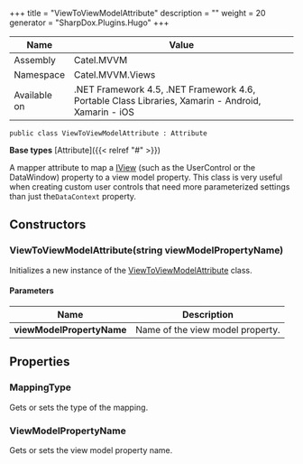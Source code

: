 

+++
title = "ViewToViewModelAttribute" 
description = ""
weight = 20
generator = "SharpDox.Plugins.Hugo"
+++

Name|Value
---|---
Assembly|Catel.MVVM
Namespace|Catel.MVVM.Views
Available on|.NET Framework 4.5, .NET Framework 4.6, Portable Class Libraries, Xamarin - Android, Xamarin - iOS

```
public class ViewToViewModelAttribute : Attribute
```

**Base types**
[Attribute]({{&lt; relref "#" &gt;}})

A mapper attribute to map a [IView](#) (such as the UserControl or the DataWindow) property to a view model property. This class is very useful when creating custom user controls that need more parameterized settings than just the`DataContext` property.

## Constructors

### ViewToViewModelAttribute(string viewModelPropertyName)

Initializes a new instance of the [ViewToViewModelAttribute](#) class.

#### Parameters

Name|Description
---|---
**viewModelPropertyName**|Name of the view model property.

## Properties

### MappingType

Gets or sets the type of the mapping.

### ViewModelPropertyName

Gets or sets the view model property name.

